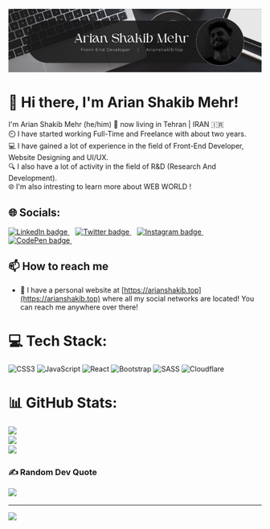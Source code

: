 <p align='center'>
  <img src="./Banner-Arian.jpg" alt="Arian Banner" />
</p>

# 💫 Hi there, I'm Arian Shakib Mehr!
I'm  Arian Shakib Mehr (he/him) 📍 now living in Tehran | IRAN 🇮🇷<br>⏲️ I have started working Full-Time and Freelance with about two years.<br>💻 I have gained a lot of experience in the field of Front-End Developer, Website Designing and UI/UX.<br>🔍 I also have a lot of activity in the field of R&D (Research And Development).<br>🌐 I'm also intresting to learn more about WEB WORLD !


## 🌐 Socials:
  <a href="https://www.linkedin.com/in/arianshakibmehr">
     <img src="https://img.shields.io/badge/linkedin-%230077B5.svg?&style=for-the-badge&logo=linkedin&logoColor=white" alt="LinkedIn badge" />
  </a>&nbsp;&nbsp;
   <a href="https://twitter.com/arianshakibmehr">
     <img src="https://img.shields.io/badge/twitter-%231DA1F2.svg?&style=for-the-badge&logo=twitter&logoColor=white&countColor=%232ea44f" alt="Twitter badge" />
  </a>&nbsp;&nbsp;
  <a href="https://instagram.com/arianshakibmehr">
    <img src="https://img.shields.io/badge/instagram-%23E4405F.svg?&style=for-the-badge&logo=instagram&logoColor=white" alt="Instagram badge" />
  </a>&nbsp;&nbsp;
  <a href="https://codepen.io/arianshakibmehr">
    <img src="https://img.shields.io/badge/Codepen-000000?style=for-the-badge&logo=codepen&logoColor=white" alt="CodePen badge" />
  </a>&nbsp;&nbsp;

## 📫 How to reach me

* 🔗 I have a personal website at [https://arianshakib.top](https://arianshakib.top) where all my social networks are located! You can reach me anywhere over there!

# 💻 Tech Stack:
![CSS3](https://img.shields.io/badge/css3-%231572B6.svg?style=for-the-badge&logo=css3&logoColor=white) ![JavaScript](https://img.shields.io/badge/javascript-%23323330.svg?style=for-the-badge&logo=javascript&logoColor=%23F7DF1E) ![React](https://img.shields.io/badge/react-%2320232a.svg?style=for-the-badge&logo=react&logoColor=%2361DAFB) ![Bootstrap](https://img.shields.io/badge/bootstrap-%23563D7C.svg?style=for-the-badge&logo=bootstrap&logoColor=white) ![SASS](https://img.shields.io/badge/SASS-hotpink.svg?style=for-the-badge&logo=SASS&logoColor=white) ![Cloudflare](https://img.shields.io/badge/Cloudflare-F38020?style=for-the-badge&logo=Cloudflare&logoColor=white)
# 📊 GitHub Stats:
![](https://github-readme-stats.vercel.app/api?username=arianshakibmehr&theme=dark&hide_border=false&include_all_commits=true&count_private=false)<br/>
![](https://github-readme-streak-stats.herokuapp.com/?user=arianshakibmehr&theme=dark&hide_border=false)<br/>
![](https://github-readme-stats.vercel.app/api/top-langs/?username=arianshakibmehr&theme=dark&hide_border=false&include_all_commits=true&count_private=false&layout=compact)


### ✍️ Random Dev Quote
![](https://quotes-github-readme.vercel.app/api?type=vetical&theme=dark)

---
[![](https://visitcount.itsvg.in/api?id=arianshakibmehr&icon=2&color=1)](https://visitcount.itsvg.in)

<!-- Proudly created with GPRM ( https://gprm.itsvg.in ) -->
